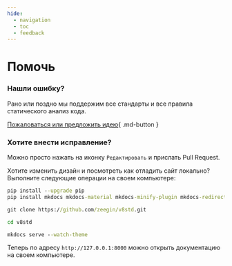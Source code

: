 ```yaml
---
hide:
  - navigation
  - toc
  - feedback
---
```


# Помочь

### Нашли ошибку?

Рано или поздно мы поддержим все стандарты и все правила статического анализ кода.

[Пожаловаться или предложить идею](https://github.com/zeegin/v8std/issues/new){ .md-button }

### Хотите внести исправление?

Можно просто нажать на иконку `Редактировать` и прислать Pull Request.

Хотите изменить дизайн и посмотреть как отладить сайт локально?
Выполните следующие операции на своем компьютере:

```cmd
pip install --upgrade pip
pip install mkdocs mkdocs-material mkdocs-minify-plugin mkdocs-redirects pygments-bsl

git clone https://github.com/zeegin/v8std.git

cd v8std

mkdocs serve --watch-theme
```

Теперь по адресу `http://127.0.0.1:8000` можно открыть документацию на своем компьютере.
